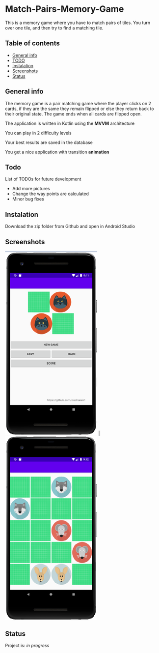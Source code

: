 # Match-Pairs-Memory-Game
This is a memory game where you have to match pairs of tiles. You turn over one tile, and then try to find a matching tile.

## Table of contents
* [General info](#general-info)
* [TODO](#todo)
* [Instalation](#instalation)
* [Screenshots](#screenshots)
* [Status](#status)

## General info

The memory game is a pair matching game where the player clicks on 2 cards, if they are the same they remain flipped or else they return back to their original state. The game ends when all cards are flipped open.

The application is written in Kotlin using the **MVVM** architecture

You can play in 2 difficulty levels

Your best results are saved in the database

You get a nice application with transition **animation**

## Todo
List of TODOs for future development
* Add more pictures
* Change the way points are calculated
* Minor bug fixes

## Instalation
Download the zip folder from Github and open in Android Studio

## Screenshots
<img src = "https://github.com/ciechanek1/Match-Pairs-Memory-Game/blob/master/img/screen1.png" width = 300> | <img src = "https://github.com/ciechanek1/Match-Pairs-Memory-Game/blob/master/img/screen2.png" width = 300>

## Status
Project is: _in progress_
